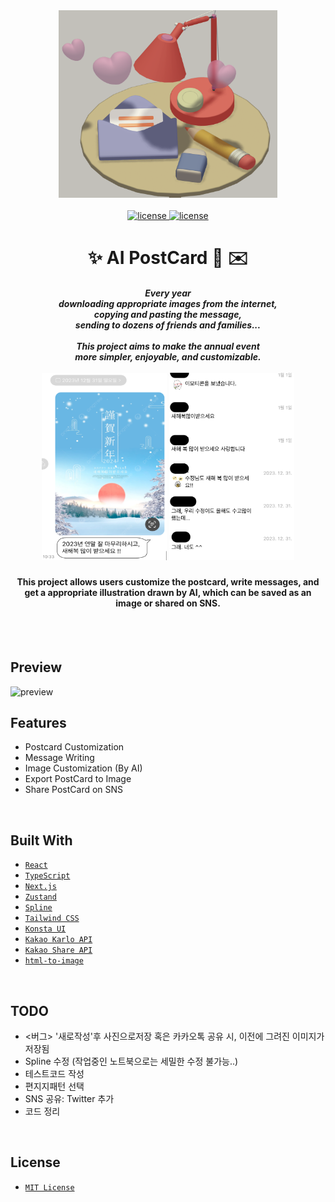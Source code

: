 <div align='center'>

  <img src='./public/images/README01.png' alt='logo' width='350' height='300' />
  <br /><br />
 
 <a href=''>
  <img src='https://img.shields.io/badge/license-MIT-red' alt='license' />
  <img src='https://img.shields.io/badge/version-1.0.0-yellow' alt='license' />
  
 </a>
  <h1> ✨ AI PostCard 🎨 ✉️ </h1>
  <h5>
Every year <br />
downloading appropriate images from the internet, <br />
copying and pasting the message, <br />
sending to dozens of friends and families... <br /><br/>
This project aims to make the annual event <br />
more simpler, enjoyable, and customizable. <br /><br />

<img src='./public/images/README02.png' alt='example' width='200' height='300' />
<img src='./public/images/README03.png' alt='example' width='200' height='300' />

<br />

</h5>

<h4>
This project allows users customize the postcard, write messages, and get a appropriate illustration drawn by AI, which can be saved as an image or shared on SNS.</h4>
  <br /><br />
</div>

## Preview

<img src='./public/README/resufolio.gif' alt='preview' />

<br />

## Features

- Postcard Customization
- Message Writing
- Image Customization (By AI)
- Export PostCard to Image
- Share PostCard on SNS

<br />

## Built With

- [`React`](https://reactjs.org/)
- [`TypeScript`](https://reactjs.org/)
- [`Next.js`](https://reactjs.org/)
- [`Zustand`](https://reactjs.org/)
- [`Spline`](https://reactjs.org/)
- [`Tailwind CSS`](https://reactjs.org/)
- [`Konsta UI`](https://reactjs.org/)
- [`Kakao Karlo API`](https://reactjs.org/)
- [`Kakao Share API`](https://reactjs.org/)
- [`html-to-image`](https://reactjs.org/)

<br />

## TODO

- <버그> '새로작성'후 사진으로저장 혹은 카카오톡 공유 시, 이전에 그려진 이미지가 저장됨
- Spline 수정 (작업중인 노트북으로는 세밀한 수정 불가능..)
- 테스트코드 작성
- 편지지패턴 선택
- SNS 공유: Twitter 추가
- 코드 정리

<br />

## License

- [`MIT License`]('./LICENSE')
